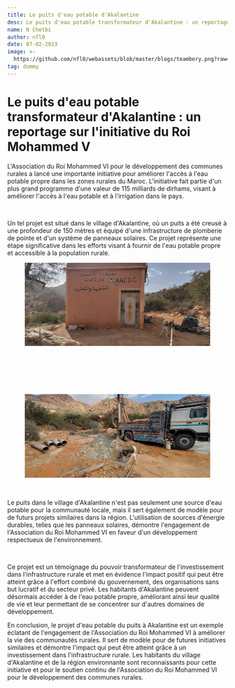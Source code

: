 ```yaml
---
title: Le puits d'eau potable d'Akalantine
desc: Le puits d'eau potable transformateur d'Akalantine : un reportage sur l'initiative du Roi Mohammed V
name: N Chetbi
author: nfl0
date: 07-02-2023
image: >-
  https://github.com/nfl0/webassets/blob/master/blogs/teambery.png?raw=true
tag: dummy
---
```


# Le puits d'eau potable transformateur d'Akalantine : un reportage sur l'initiative du Roi Mohammed V

L'Association du Roi Mohammed VI pour le développement des communes rurales a lancé une importante initiative pour améliorer l'accès à l'eau potable propre dans les zones rurales du Maroc. L'initiative fait partie d'un plus grand programme d'une valeur de 115 milliards de dirhams, visant à améliorer l'accès à l'eau potable et à l'irrigation dans le pays.

<figure><img src="https://middle-east-online.com/sites/default/files/styles/home_special_coverage_1920xauto/public/2022-11/morocco%20king%20Mohammed%20VI.jpg?itok=AkrS_z5G" alt=""><figcaption></figcaption></figure>

Un tel projet est situé dans le village d'Akalantine, où un puits a été creusé à une profondeur de 150 mètres et équipé d'une infrastructure de plomberie de pointe et d'un système de panneaux solaires. Ce projet représente une étape significative dans les efforts visant à fournir de l'eau potable propre et accessible à la population rurale.

<div>

<figure><img src="../.gitbook/assets/6.jpg" alt=""><figcaption></figcaption></figure>

 

<figure><img src="../.gitbook/assets/5.jpg" alt=""><figcaption></figcaption></figure>

 

<figure><img src="../.gitbook/assets/4.jpg" alt=""><figcaption></figcaption></figure>

 

<figure><img src="../.gitbook/assets/3.jpg" alt=""><figcaption></figcaption></figure>

 

<figure><img src="../.gitbook/assets/2.jpg" alt=""><figcaption></figcaption></figure>

 

<figure><img src="../.gitbook/assets/1.jpg" alt=""><figcaption></figcaption></figure>

</div>

Le puits dans le village d'Akalantine n'est pas seulement une source d'eau potable pour la communauté locale, mais il sert également de modèle pour de futurs projets similaires dans la région. L'utilisation de sources d'énergie durables, telles que les panneaux solaires, démontre l'engagement de l'Association du Roi Mohammed VI en faveur d'un développement respectueux de l'environnement.

<figure><img src="https://www.moroccoworldnews.com/wp-content/uploads/2023/01/casablanca-to-host-fifth-industry-mornings-to-discuss-moroccos-water-management-800x450.jpeg" alt=""><figcaption></figcaption></figure>

Ce projet est un témoignage du pouvoir transformateur de l'investissement dans l'infrastructure rurale et met en évidence l'impact positif qui peut être atteint grâce à l'effort combiné du gouvernement, des organisations sans but lucratif et du secteur privé. Les habitants d'Akalantine peuvent désormais accéder à de l'eau potable propre, améliorant ainsi leur qualité de vie et leur permettant de se concentrer sur d'autres domaines de développement.

En conclusion, le projet d'eau potable du puits à Akalantine est un exemple éclatant de l'engagement de l'Association du Roi Mohammed VI à améliorer la vie des communautés rurales. Il sert de modèle pour de futures initiatives similaires et démontre l'impact qui peut être atteint grâce à un investissement dans l'infrastructure rurale. Les habitants du village d'Akalantine et de la région environnante sont reconnaissants pour cette initiative et pour le soutien continu de l'Association du Roi Mohammed VI pour le développement des communes rurales.
